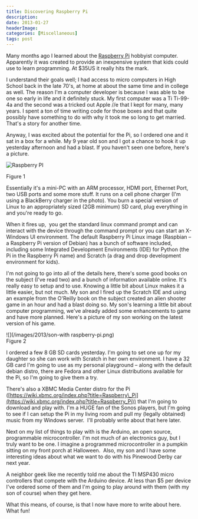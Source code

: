```yaml
---
title: Discovering Raspberry Pi
description: 
date: 2013-01-27
headerImage: 
categories: [Miscellaneous]
tags: post
---
```


Many months ago I learned about the [Raspberry Pi](https://www.raspberrypi.org) hobbyist computer. Apparently it was created to provide an inexpensive system that kids could use to learn programming. At $35US it really hits the mark.

I understand their goals well; I had access to micro computers in High School back in the late 70's, at home at about the same time and in college as well. The reason I'm a computer developer is because I was able to be one so early in life and it definitely stuck. My first computer was a Ti Ti-99-4a and the second was a tricked out Apple //e that I kept for many, many years. I spent a ton of time writing code for those boxes and that quite possibly have something to do with why it took me so long to get married. That's a story for another time.

Anyway, I was excited about the potential for the Pi, so I ordered one and it sat in a box for a while. My 9 year old son and I got a chance to hook it up yesterday afternoon and had a blast. If you haven't seen one before, here's a picture.

![Raspberry PI](/images/2013/raspberry-pi.png "Raspberry PI")

Figure 1

Essentially it's a mini-PC with an ARM processor, HDMI port, Ethernet Port, two USB ports and some more stuff. It runs on a cell phone charger (I'm using a BlackBerry charger in the photo). You burn a special version of Linux to an appropriately sized (2GB minimum) SD card, plug everything in and you're ready to go.

When it fires up,  you get the standard linux command prompt and can interact with the device through the command prompt or you can start an X-Windows UI environment. The default Raspberry Pi Linux image (Raspbian – a Raspberry Pi version of Debian) has a bunch of software included, including some Integrated Development Environments (IDE) for Python (the Pi in the Raspberry Pi name) and Scratch (a drag and drop development environment for kids).

I'm not going to go into all of the details here, there's some good books on the subject (I've read two) and a bunch of information available online. It's really easy to setup and to use. Knowing a little bit about Linux makes it a little easier, but not much. My son and I fired up the Scratch IDE and using an example from the O'Reilly book on the subject created an alien shooter game in an hour and had a blast doing so. My son's learning a little bit about computer programming, we've already added some enhancements to game and have more planned. Here's a picture of my son working on the latest version of his game.

![](/images/2013/son-with raspberry-pi.png)  
Figure 2

I ordered a few 8 GB SD cards yesterday. I'm going to set one up for my daughter so she can work with Scratch in her own environment. I have a 32 GB card I'm going to use as my personal playground – along with the default debian distro, there are Fedora and other Linux distributions available for the Pi, so I'm going to give them a try.

There's also a XBMC Media Center distro for the Pi ([https://wiki.xbmc.org/index.php?title=Raspberry\_Pi](https://wiki.xbmc.org/index.php?title=Raspberry_Pi)) that I'm going to download and play with. I'm a HUGE fan of the Sonos players, but I'm going to see if I can setup the Pi in my living room and pull my (legally obtained) music from my Windows server.  I'll probably write about that here later.

Next on my list of things to play with is the Arduino, an open source, programmable microcontroller. I'm not much of an electronics guy, but I truly want to be one. I imagine a programmed microcontroller in a pumpkin sitting on my front porch at Halloween.  Also, my son and I have some interesting ideas about what we want to do with his Pinewood Derby car next year.

A neighbor geek like me recently told me about the TI MSP430 micro controllers that compete with the Arduino device. At less than $5 per device I've ordered some of them and I'm going to play around with them (with my son of course) when they get here.

What this means, of course, is that I now have more to write about here. What fun!